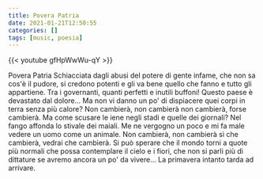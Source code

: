 ```yaml
---
title: Povera Patria
date: 2021-01-21T12:50:55
categories: []
tags: [music, poesia]
---
```


{{< youtube gfHpWwWu-qY >}}

Povera Patria
Schiacciata dagli abusi del potere
di gente infame, che non sa cos'è il pudore,
si credono potenti e gli va bene quello che fanno
e tutto gli appartiene.
Tra i governanti, quanti perfetti e inutili buffoni!
Questo paese è devastato dal dolore...
Ma non vi danno un po' di dispiacere
quei corpi in terra senza più calore?
Non cambierà, non cambierà
non cambierà, forse cambierà. 
Ma come scusare le iene negli stadi e quelle dei giornali?
Nel fango affonda lo stivale dei maiali.
Me ne vergogno un poco e mi fa male
vedere un uomo come un animale.
Non cambierà, non cambierà
sì che cambierà, vedrai che cambierà.
Si può sperare che il mondo torni a quote più normali
che possa contemplare il cielo e i fiori,
che non si parli più di dittature
se avremo ancora un po' da vivere...
La primavera intanto tarda ad arrivare.
